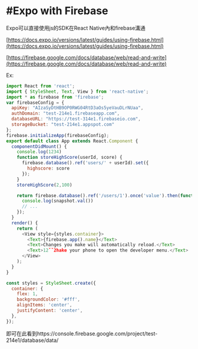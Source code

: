 # \#Expo with Firebase

Expo可以直接使用js的SDK在React Native內和firebase溝通

[https://docs.expo.io/versions/latest/guides/using-firebase.html](https://docs.expo.io/versions/latest/guides/using-firebase.html)

[https://firebase.google.com/docs/database/web/read-and-write](https://firebase.google.com/docs/database/web/read-and-write)

Ex:

```js
import React from 'react';
import { StyleSheet, Text, View } from 'react-native';
import * as firebase from 'firebase';
var firebaseConfig = {
  apiKey: "AIzaSyDtHB9OP0RWG04RtD3aOs5yeVauDLrNUaa",
  authDomain: "test-214e1.firebaseapp.com",
  databaseURL: "https://test-314e1.firebaseio.com",
  storageBucket: "test-214e1.appspot.com"
};
firebase.initializeApp(firebaseConfig);
export default class App extends React.Component {
  componentDidMount() {
    console.log(1234)
    function storeHighScore(userId, score) {
      firebase.database().ref('users/' + userId).set({
        highscore: score
      });
    }
    storeHighScore(2,100)

    return firebase.database().ref('/users/1').once('value').then(function(snapshot) {
      console.log(snapshot.val())
      // ...
    });
  }
  render() {
    return (
      <View style={styles.container}>
        <Text>{firebase.app().name}</Text>
        <Text>Changes you make will automatically reload.</Text>
        <Text>12ˇˇ2hake your phone to open the developer menu.</Text>
      </View>
    );
  }
}

const styles = StyleSheet.create({
  container: {
    flex: 1,
    backgroundColor: '#fff',
    alignItems: 'center',
    justifyContent: 'center',
  },
});
```

即可在此看到https://console.firebase.google.com/project/test-214e1/database/data/

